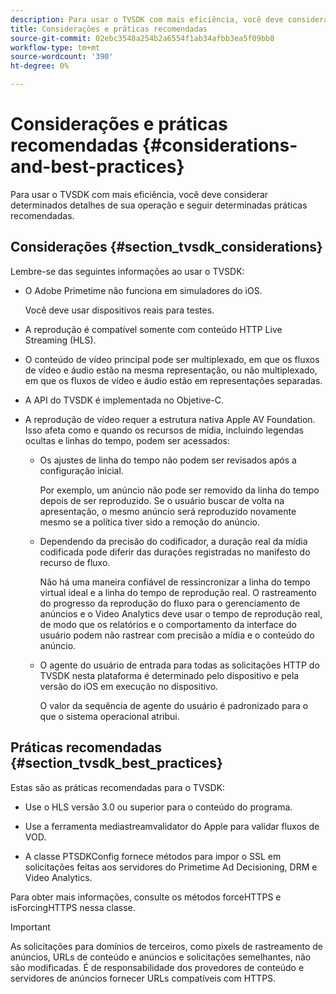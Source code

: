 ```yaml
---
description: Para usar o TVSDK com mais eficiência, você deve considerar determinados detalhes de sua operação e seguir determinadas práticas recomendadas.
title: Considerações e práticas recomendadas
source-git-commit: 02ebc3548a254b2a6554f1ab34afbb3ea5f09bb8
workflow-type: tm+mt
source-wordcount: '390'
ht-degree: 0%

---
```


# Considerações e práticas recomendadas {#considerations-and-best-practices}

Para usar o TVSDK com mais eficiência, você deve considerar determinados detalhes de sua operação e seguir determinadas práticas recomendadas.

## Considerações {#section_tvsdk_considerations}

Lembre-se das seguintes informações ao usar o TVSDK:

* O Adobe Primetime não funciona em simuladores do iOS.

  Você deve usar dispositivos reais para testes.

* A reprodução é compatível somente com conteúdo HTTP Live Streaming (HLS).

* O conteúdo de vídeo principal pode ser multiplexado, em que os fluxos de vídeo e áudio estão na mesma representação, ou não multiplexado, em que os fluxos de vídeo e áudio estão em representações separadas.

* A API do TVSDK é implementada no Objetive-C.

* A reprodução de vídeo requer a estrutura nativa Apple AV Foundation. Isso afeta como e quando os recursos de mídia, incluindo legendas ocultas e linhas do tempo, podem ser acessados:

   * Os ajustes de linha do tempo não podem ser revisados após a configuração inicial.

     Por exemplo, um anúncio não pode ser removido da linha do tempo depois de ser reproduzido. Se o usuário buscar de volta na apresentação, o mesmo anúncio será reproduzido novamente mesmo se a política tiver sido a remoção do anúncio.

   * Dependendo da precisão do codificador, a duração real da mídia codificada pode diferir das durações registradas no manifesto do recurso de fluxo.

     Não há uma maneira confiável de ressincronizar a linha do tempo virtual ideal e a linha do tempo de reprodução real. O rastreamento do progresso da reprodução do fluxo para o gerenciamento de anúncios e o Video Analytics deve usar o tempo de reprodução real, de modo que os relatórios e o comportamento da interface do usuário podem não rastrear com precisão a mídia e o conteúdo do anúncio.

   * O agente do usuário de entrada para todas as solicitações HTTP do TVSDK nesta plataforma é determinado pelo dispositivo e pela versão do iOS em execução no dispositivo.

     O valor da sequência de agente do usuário é padronizado para o que o sistema operacional atribui.

## Práticas recomendadas {#section_tvsdk_best_practices}

Estas são as práticas recomendadas para o TVSDK:

* Use o HLS versão 3.0 ou superior para o conteúdo do programa.

* Use a ferramenta mediastreamvalidator do Apple para validar fluxos de VOD.

* A classe PTSDKConfig fornece métodos para impor o SSL em solicitações feitas aos servidores do Primetime Ad Decisioning, DRM e Video Analytics.

Para obter mais informações, consulte os métodos forceHTTPS e isForcingHTTPS nessa classe.

>[!IMPORTANT]
>
>As solicitações para domínios de terceiros, como pixels de rastreamento de anúncios, URLs de conteúdo e anúncios e solicitações semelhantes, não são modificadas. É de responsabilidade dos provedores de conteúdo e servidores de anúncios fornecer URLs compatíveis com HTTPS.

